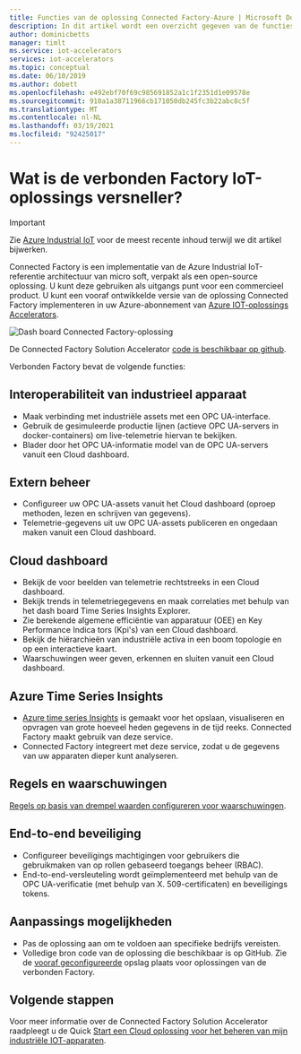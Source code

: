 ```yaml
---
title: Functies van de oplossing Connected Factory-Azure | Microsoft Docs
description: In dit artikel wordt een overzicht gegeven van de functies van de vooraf geconfigureerde oplossing Connected Factory, zoals Cloud dashboard, regels en waarschuwingen.
author: dominicbetts
manager: timlt
ms.service: iot-accelerators
services: iot-accelerators
ms.topic: conceptual
ms.date: 06/10/2019
ms.author: dobett
ms.openlocfilehash: e492ebf70f69c985691852a1c1f2351d1e09578e
ms.sourcegitcommit: 910a1a38711966cb171050db245fc3b22abc8c5f
ms.translationtype: MT
ms.contentlocale: nl-NL
ms.lasthandoff: 03/19/2021
ms.locfileid: "92425017"
---
```

# <a name="what-is-connected-factory-iot-solution-accelerator"></a>Wat is de verbonden Factory IoT-oplossings versneller?

> [!IMPORTANT]
> Zie [Azure Industrial IoT](https://azure.github.io/Industrial-IoT/) voor de meest recente inhoud terwijl we dit artikel bijwerken.

Connected Factory is een implementatie van de Azure Industrial IoT-referentie architectuur van micro soft, verpakt als een open-source oplossing. U kunt deze gebruiken als uitgangs punt voor een commercieel product. U kunt een vooraf ontwikkelde versie van de oplossing Connected Factory implementeren in uw Azure-abonnement van [Azure IOT-oplossings Accelerators](https://www.azureiotsolutions.com/#solutions/types/CF).

![Dash board Connected Factory-oplossing](./media/iot-accelerators-connected-factory-features/dashboard.png)

De Connected Factory Solution Accelerator [code is beschikbaar op github](https://github.com/Azure/azure-iot-connected-factory).

Verbonden Factory bevat de volgende functies:

## <a name="industrial-device-interoperability"></a>Interoperabiliteit van industrieel apparaat

- Maak verbinding met industriële assets met een OPC UA-interface.
- Gebruik de gesimuleerde productie lijnen (actieve OPC UA-servers in docker-containers) om live-telemetrie hiervan te bekijken.
- Blader door het OPC UA-informatie model van de OPC UA-servers vanuit een Cloud dashboard.

## <a name="remote-management"></a>Extern beheer

- Configureer uw OPC UA-assets vanuit het Cloud dashboard (oproep methoden, lezen en schrijven van gegevens).
- Telemetrie-gegevens uit uw OPC UA-assets publiceren en ongedaan maken vanuit een Cloud dashboard.

## <a name="cloud-dashboard"></a>Cloud dashboard

- Bekijk de voor beelden van telemetrie rechtstreeks in een Cloud dashboard.
- Bekijk trends in telemetriegegevens en maak correlaties met behulp van het dash board Time Series Insights Explorer.
- Zie berekende algemene efficiëntie van apparatuur (OEE) en Key Performance Indica tors (Kpi's) van een Cloud dashboard.
- Bekijk de hiërarchieën van industriële activa in een boom topologie en op een interactieve kaart.
- Waarschuwingen weer geven, erkennen en sluiten vanuit een Cloud dashboard.

## <a name="azure-time-series-insights"></a>Azure Time Series Insights

- [Azure time series Insights](../time-series-insights/time-series-insights-overview.md) is gemaakt voor het opslaan, visualiseren en opvragen van grote hoeveel heden gegevens in de tijd reeks. Connected Factory maakt gebruik van deze service.
- Connected Factory integreert met deze service, zodat u de gegevens van uw apparaten dieper kunt analyseren.

## <a name="rules-and-alerts"></a>Regels en waarschuwingen

[Regels op basis van drempel waarden configureren voor waarschuwingen](iot-accelerators-connected-factory-configure.md).

## <a name="end-to-end-security"></a>End-to-end beveiliging

- Configureer beveiligings machtigingen voor gebruikers die gebruikmaken van op rollen gebaseerd toegangs beheer (RBAC).
- End-to-end-versleuteling wordt geïmplementeerd met behulp van de OPC UA-verificatie (met behulp van X. 509-certificaten) en beveiligings tokens.

## <a name="customizability"></a>Aanpassings mogelijkheden

- Pas de oplossing aan om te voldoen aan specifieke bedrijfs vereisten.
- Volledige bron code van de oplossing die beschikbaar is op GitHub. Zie de [vooraf geconfigureerde](https://github.com/Azure/azure-iot-connected-factory) opslag plaats voor oplossingen van de verbonden Factory.

## <a name="next-steps"></a>Volgende stappen

Voor meer informatie over de Connected Factory Solution Accelerator raadpleegt u de Quick [Start een Cloud oplossing voor het beheren van mijn industriële IOT-apparaten](quickstart-connected-factory-deploy.md).
